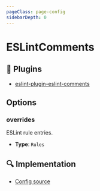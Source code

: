 ```yaml
---
pageClass: page-config
sidebarDepth: 0
---
```


# ESLintComments

## 🔌 Plugins

- [eslint-plugin-eslint-comments](https://github.com/eslint-community/eslint-plugin-eslint-comments)

## Options

### overrides

ESLint rule entries.

- **Type**: `Rules`

## :mag: Implementation

- [Config source](https://github.com/ntnyq/eslint-config/blob/main/src/configs/eslintComments.ts)
